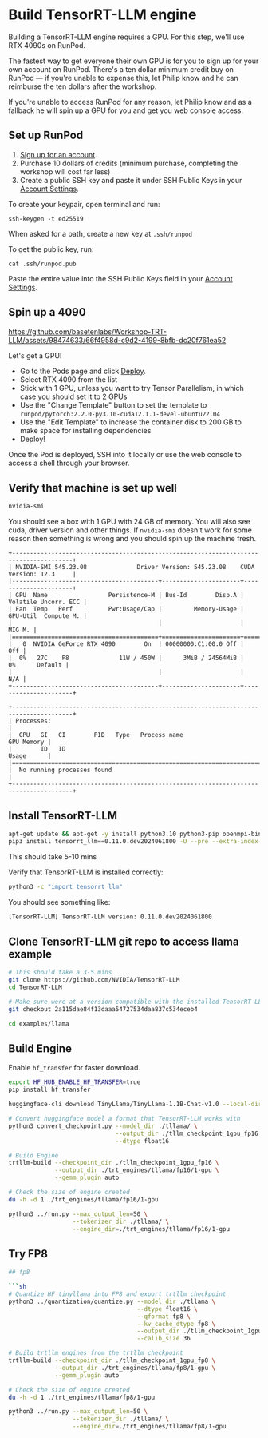 # Build TensorRT-LLM engine 

Building a TensorRT-LLM engine requires a GPU. For this step, we'll use RTX 4090s on RunPod.

The fastest way to get everyone their own GPU is for you to sign up for your own account on RunPod. There's a ten dollar minimum credit buy on RunPod — if you're unable to expense this, let Philip know and he can reimburse the ten dollars after the workshop.

If you're unable to access RunPod for any reason, let Philip know and as a fallback he will spin up a GPU for you and get you web console access.

## Set up RunPod

1. [Sign up for an account](https://www.runpod.io/console/signup).
2. Purchase 10 dollars of credits (minimum purchase, completing the workshop will cost far less)
3. Create a public SSH key and paste it under SSH Public Keys in your [Account Settings](https://www.runpod.io/console/user/settings).

To create your keypair, open terminal and run:

```
ssh-keygen -t ed25519
```

When asked for a path, create a new key at `.ssh/runpod`

To get the public key, run:

```
cat .ssh/runpod.pub
```

Paste the entire value into the SSH Public Keys field in your [Account Settings](https://www.runpod.io/console/user/settings).

## Spin up a 4090

https://github.com/basetenlabs/Workshop-TRT-LLM/assets/98474633/66f4958d-c9d2-4199-8bfb-dc20f761ea52

Let's get a GPU!

- Go to the Pods page and click [Deploy](https://www.runpod.io/console/deploy).
- Select RTX 4090 from the list
- Stick with 1 GPU, unless you want to try Tensor Parallelism, in which case you should set it to 2 GPUs
- Use the "Change Template" button to set the template to `runpod/pytorch:2.2.0-py3.10-cuda12.1.1-devel-ubuntu22.04`
- Use the "Edit Template" to increase the container disk to 200 GB to make space for installing dependencies
- Deploy!

Once the Pod is deployed, SSH into it locally or use the web console to access a shell through your browser.

## Verify that machine is set up well

```sh
nvidia-smi
```

You should see a box with 1 GPU with 24 GB of memory. You will also see cuda,
driver version and other things. If `nvidia-smi` doesn't work for some reason
then something is wrong and you should spin up the machine fresh.

```
+---------------------------------------------------------------------------------------+
| NVIDIA-SMI 545.23.08              Driver Version: 545.23.08    CUDA Version: 12.3     |
|-----------------------------------------+----------------------+----------------------+
| GPU  Name                 Persistence-M | Bus-Id        Disp.A | Volatile Uncorr. ECC |
| Fan  Temp   Perf          Pwr:Usage/Cap |         Memory-Usage | GPU-Util  Compute M. |
|                                         |                      |               MIG M. |
|=========================================+======================+======================|
|   0  NVIDIA GeForce RTX 4090        On  | 00000000:C1:00.0 Off |                  Off |
|  0%   27C    P8              11W / 450W |      3MiB / 24564MiB |      0%      Default |
|                                         |                      |                  N/A |
+-----------------------------------------+----------------------+----------------------+

+---------------------------------------------------------------------------------------+
| Processes:                                                                            |
|  GPU   GI   CI        PID   Type   Process name                            GPU Memory |
|        ID   ID                                                             Usage      |
|=======================================================================================|
|  No running processes found                                                           |
+---------------------------------------------------------------------------------------+
```

## Install TensorRT-LLM

```sh
apt-get update && apt-get -y install python3.10 python3-pip openmpi-bin libopenmpi-dev git git-lfs
pip3 install tensorrt_llm==0.11.0.dev2024061800 -U --pre --extra-index-url https://pypi.nvidia.com
```

This should take 5-10 mins

Verify that TensorRT-LLM is installed correctly:

```sh
python3 -c "import tensorrt_llm"
```

You should see something like:

```sh
[TensorRT-LLM] TensorRT-LLM version: 0.11.0.dev2024061800
```

## Clone TensorRT-LLM git repo to access llama example

```sh
# This should take a 3-5 mins
git clone https://github.com/NVIDIA/TensorRT-LLM
cd TensorRT-LLM

# Make sure were at a version compatible with the installed TensorRT-LLM library installed via pip above
git checkout 2a115dae84f13daaa54727534daa837c534eceb4

cd examples/llama
```

## Build Engine

Enable `hf_transfer` for faster download.

```sh
export HF_HUB_ENABLE_HF_TRANSFER=true
pip install hf_transfer

```

```sh
huggingface-cli download TinyLlama/TinyLlama-1.1B-Chat-v1.0 --local-dir tllama

# Convert huggingface model a format that TensorRT-LLM works with
python3 convert_checkpoint.py --model_dir ./tllama/ \
                              --output_dir ./tllm_checkpoint_1gpu_fp16 \
                              --dtype float16

# Build Engine
trtllm-build --checkpoint_dir ./tllm_checkpoint_1gpu_fp16 \
             --output_dir ./trt_engines/tllama/fp16/1-gpu \
             --gemm_plugin auto

# Check the size of engine created
du -h -d 1 ./trt_engines/tllama/fp16/1-gpu

python3 ../run.py --max_output_len=50 \
                  --tokenizer_dir ./tllama/ \
                  --engine_dir=./trt_engines/tllama/fp16/1-gpu
```

## Try FP8

```sh
## fp8

```sh
# Quantize HF tinyllama into FP8 and export trtllm checkpoint
python3 ../quantization/quantize.py --model_dir ./tllama \
                                    --dtype float16 \
                                    --qformat fp8 \
                                    --kv_cache_dtype fp8 \
                                    --output_dir ./tllm_checkpoint_1gpu_fp8 \
                                    --calib_size 36

# Build trtllm engines from the trtllm checkpoint
trtllm-build --checkpoint_dir ./tllm_checkpoint_1gpu_fp8 \
             --output_dir ./trt_engines/tllama/fp8/1-gpu \
             --gemm_plugin auto

# Check the size of engine created
du -h -d 1 ./trt_engines/tllama/fp8/1-gpu

python3 ../run.py --max_output_len=50 \
                  --tokenizer_dir ./tllama/ \
                  --engine_dir=./trt_engines/tllama/fp8/1-gpu
```
